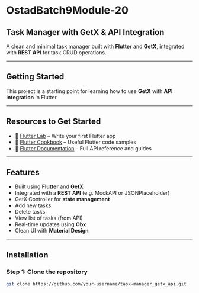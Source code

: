 #  OstadBatch9Module-20  
##  Task Manager with GetX & API Integration

A clean and minimal task manager built with **Flutter** and **GetX**, integrated with **REST API** for task CRUD operations.

---

##  Getting Started

This project is a starting point for learning how to use **GetX** with **API integration** in Flutter.

---

##  Resources to Get Started

- 🔗 [Flutter Lab](https://docs.flutter.dev/get-started/codelab) – Write your first Flutter app  
- 📖 [Flutter Cookbook](https://docs.flutter.dev/cookbook) – Useful Flutter code samples  
- 📘 [Flutter Documentation](https://docs.flutter.dev/) – Full API reference and guides

---

##  Features

-  Built using **Flutter** and **GetX**
-  Integrated with a **REST API** (e.g. MockAPI or JSONPlaceholder)
-  GetX Controller for **state management**
-  Add new tasks
-  Delete tasks
-  View list of tasks (from API)
-  Real-time updates using **Obx**
-  Clean UI with **Material Design**

---

##  Installation

### Step 1: Clone the repository
```bash
git clone https://github.com/your-username/task-manager_getx_api.git
